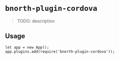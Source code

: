 # `bnorth-plugin-cordova`

> TODO: description

## Usage

```
let app = new App();
app.plugins.add(require('bnorth-plugin-cordova'));
```
